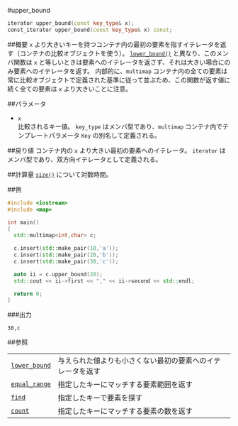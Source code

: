 #upper_bound
```cpp
iterator upper_bound(const key_type& x);
const_iterator upper_bound(const key_type& x) const;
```

##概要
`x` より大きいキーを持つコンテナ内の最初の要素を指すイテレータを返す（コンテナの比較オブジェクトを使う）。 
[`lower_bound()`](/reference/map/multimap/lower_bound.md) と異なり、このメンバ関数は `x` と等しいときは要素へのイテレータを返さず、それは大きい場合にのみ要素へのイテレータを返す。 
内部的に、`multimap` コンテナ内の全ての要素は常に比較オブジェクトで定義された基準に従って並ぶため、この関数が返す値に続く全ての要素は `x` より大きいことに注意。


##パラメータ
- `x`<br/>
比較されるキー値。 
`key_type` はメンバ型であり、`multimap` コンテナ内でテンプレートパラメータ `Key` の別名して定義される。


##戻り値
コンテナ内の `x` より大きい最初の要素へのイテレータ。 
`iterator` はメンバ型であり、双方向イテレータとして定義される。


##計算量
[`size()`](/reference/map/multimap/size.md) について対数時間。


##例
```cpp
#include <iostream>
#include <map>

int main()
{
  std::multimap<int,char> c;

  c.insert(std::make_pair(10,'a'));
  c.insert(std::make_pair(20,'b'));
  c.insert(std::make_pair(30,'c'));

  auto ii = c.upper_bound(20);
  std::cout << ii->first << "," << ii->second << std::endl;

  return 0;
}
```

###出力
```
30,c
```

##参照

| | |
|-------------------------------------------------------------------------------------------------|-----------------------------------------------------------------------------------------|
| [`lower_bound`](/reference/map/multimap/lower_bound.md) | 与えられた値よりも小さくない最初の要素へのイテレータを返す |
| [`equal_range`](/reference/map/multimap/equal_range.md) | 指定したキーにマッチする要素範囲を返す |
| [`find`](/reference/map/multimap/find.md) | 指定したキーで要素を探す |
| [`count`](/reference/map/multimap/count.md) | 指定したキーにマッチする要素の数を返す |


